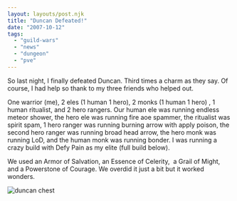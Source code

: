 ```yaml
---
layout: layouts/post.njk
title: "Duncan Defeated!"
date: "2007-10-12"
tags:  
  - "guild-wars"
  - "news"
  - "dungeon"
  - "pve"
---
```


So last night, I finally defeated Duncan. Third times a charm as they say. Of course, I had help so thank to my three friends who helped out.

One warrior (me), 2 eles (1 human 1 hero), 2 monks (1 human 1 hero) , 1 human ritualist, and 2 hero rangers. Our human ele was running endless meteor shower, the hero ele was running fire aoe spammer, the ritualist was spirit spam, 1 hero ranger was running burning arrow with apply poison, the second hero ranger was running broad head arrow, the hero monk was running LoD, and the human monk was running bonder. I was running a crazy build with Defy Pain as my elite (full build below).

We used an Armor of Salvation, an Essence of Celerity,  a Grail of Might, and a Powerstone of Courage. We overdid it just a bit but it worked wonders.

<img src="{{ '/img/posts/2007/gw126.jpg' | url}}" alt="duncan chest" class="img-fluid" />

